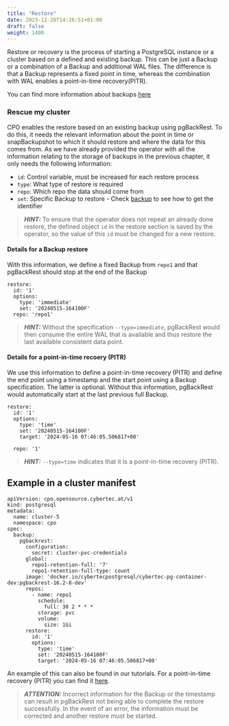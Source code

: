 ```yaml
---
title: "Restore"
date: 2023-12-28T14:26:51+01:00
draft: false
weight: 1400
---
```


Restore or recovery is the process of starting a PostgreSQL instance or a cluster based on a defined and existing backup. This can be just a Backup or a combination of a Backup and additional WAL files. The difference is that a Backup represents a fixed point in time, whereas the combination with WAL enables a point-in-time recovery(PITR). 

You can find more information about backups [here](documentation/how-to-use/backup/)

### Rescue my cluster

CPO enables the restore based on an existing backup using pgBackRest. To do this, it needs the relevant information about the point in time or snapBackupshot to which it should restore and where the data for this comes from. 
As we have already provided the operator with all the information relating to the storage of backups in the previous chapter, it only needs the following information: 
- `id`: Control variable, must be increased for each restore process 
- `type`: What type of restore is required
- `repo`: Which repo the data should come from
- `set`: Specific Backup to restore - Check [backup](tbd) to see how to get the identifier

> **_HINT:_** To ensure that the operator does not repeat an already done restore, the defined object `id` in the restore section is saved by the operator, so the value of this `id` must be changed for a new restore.


#### Details for a Backup restore
With this information, we define a fixed Backup from `repo1` and that pgBackRest should stop at the end of the Backup
```
restore:
  id: '1'
  options:
    type: 'immediate'
    set: '20240515-164100F'
  repo: 'repo1'
```

> **_HINT:_** Without the specification `--type=immediate`, pgBackRest would then consume the entire WAL that is available and thus restore the last available consistent data point. 

#### Details for a point-in-time recoery (PITR)
We use this information to define a point-in-time recovery (PITR) and define the end point using a timestamp and the start point using a Backup specification. The latter is optional. Without this information, pgBackRest would automatically start at the last previous full Backup. 
```
restore:
  id: '1'
  options:
    type: 'time'
    set: '20240515-164100F'
    target: '2024-05-16 07:46:05.506817+00'

  repo: '1'
```
> **_HINT:_** `--type=time` indicates that it is a point-in-time recovery (PITR). 

## Example in a cluster manifest

```
apiVersion: cpo.opensource.cybertec.at/v1
kind: postgresql
metadata:
  name: cluster-5
  namespace: cpo
spec:
  backup:
    pgbackrest:
      configuration:
        secret: cluster-pvc-credentials
      global:
        repo1-retention-full: '7'
        repo1-retention-full-type: count
      image: 'docker.io/cybertecpostgresql/cybertec-pg-container-dev:pgbackrest-16.2-8-dev'
      repos:
        - name: repo1
          schedule:
            full: 30 2 * * *
          storage: pvc
          volume:
            size: 1Gi
      restore:
        id: '1'
        options:
          type: 'time'
          set: '20240515-164100F'
          target: '2024-05-16 07:46:05.506817+00'
```
An example of this can also be found in our tutorials. For a point-in-time recovery (PITR) you can find it [here](https://github.com/cybertec-postgresql/CYBERTEC-operator-tutorials/tree/main/cluster-tutorials/restore_pitr).

> **_ATTENTION:_** Incorrect information for the Backup or the timestamp can result in pgBackRest not being able to complete the restore successfully. In the event of an error, the information must be corrected and another restore must be started. 
